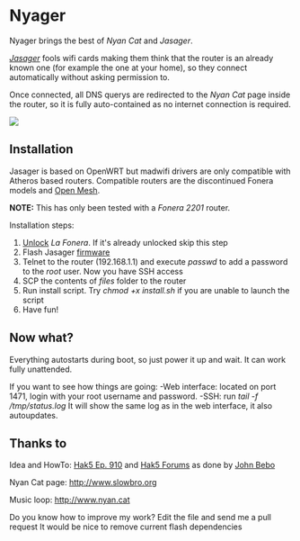 Nyager
======

Nyager brings the best of *Nyan Cat* and *Jasager*.

[*Jasager*](http://www.digininja.org/jasager/) fools wifi cards making them think that the router is an already known one (for example the one at your home), so they connect automatically without asking permission to.

Once connected, all DNS querys are redirected to the *Nyan Cat* page inside the router, so it is fully auto-contained as no internet connection is required.

<img style="float:center" src="https://github.com/chiva/Nyaner/raw/master/images/nyan.png" />

Installation
------------

Jasager is based on OpenWRT but madwifi drivers are only compatible with Atheros based routers.
Compatible routers are the discontinued Fonera models and [Open Mesh](http://www.open-mesh.com).

**NOTE:** This has only been tested with a *Fonera 2201* router.

Installation steps:

1. [Unlock](http://www.fonboard.nl/w/index.php/HowTo_Foneraplus_unlocking2) *La Fonera*. If it's already unlocked skip this step
2. Flash Jasager [firmware](http://www.digininja.org/files/jasager_firmware_1.0.tar.bz2)
3. Telnet to the router (192.168.1.1) and execute *passwd* to add a password to the *root* user. Now you have SSH access
4. SCP the contents of *files* folder to the router
5. Run install script. Try *chmod +x install.sh* if you are unable to launch the script
6. Have fun!

Now what?
---------

Everything autostarts during boot, so just power it up and wait. It can work fully unattended.

If you want to see how things are going:
-Web interface: located on port 1471, login with your root username and password.
-SSH: run *tail -f /tmp/status.log* It will show the same log as in the web interface, it also autoupdates.

Thanks to
---------

Idea and  HowTo: [Hak5 Ep. 910](http://www.hak5.org/episodes/episode-910) and [Hak5 Forums](http://www.hak5.org/forums/index.php?showtopic=17379) as done by [John Bebo](http://beboblog.johnbebo.com/2010/03/13/fon2100-and-jasager.aspx)

Nyan Cat page: http://www.slowbro.org

Music loop: http://www.nyan.cat

Do you know how to improve my work? Edit the file and send me a pull request
It would be nice to remove current flash dependencies